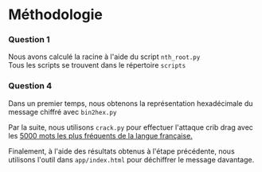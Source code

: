 # Méthodologie

### Question 1

Nous avons calculé la racine à l'aide du script `nth_root.py` <br>
Tous les scripts se trouvent dans le répertoire `scripts`

### Question 4

Dans un premier temps, nous obtenons la représentation hexadécimale du message chiffré avec `bin2hex.py`

Par la suite, nous utilisons `crack.py` pour effectuer l'attaque crib drag avec les
[5000 mots les plus fréquents de la langue française.](https://en.wiktionary.org/wiki/Wiktionary:Frequency_lists/French/OpenSubtitles_Top_20K)

Finalement, à l'aide des résultats obtenus à l'étape précédente, nous utilisons l'outil dans `app/index.html` pour déchiffrer le message davantage.
